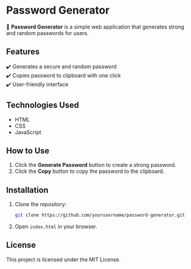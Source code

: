 # Password Generator

🚀 **Password Generator** is a simple web application that generates strong and random passwords for users.

## Features
✔️ Generates a secure and random password  
✔️ Copies password to clipboard with one click  
✔️ User-friendly interface  

## Technologies Used
- HTML  
- CSS  
- JavaScript  

## How to Use
1. Click the **Generate Password** button to create a strong password.  
2. Click the **Copy** button to copy the password to the clipboard.

## Installation
1. Clone the repository:  
   ```bash
   git clone https://github.com/yourusername/password-generator.git
   ```
2. Open `index.html` in your browser.

## License
This project is licensed under the MIT License.
